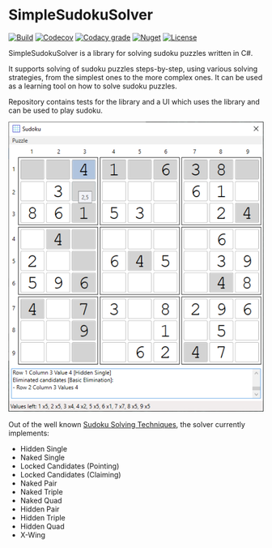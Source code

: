 # SimpleSudokuSolver

[![Build](https://img.shields.io/appveyor/ci/kurtanr/SimpleSudokuSolver.svg)](https://ci.appveyor.com/project/kurtanr/SimpleSudokuSolver)
[![Codecov](https://img.shields.io/codecov/c/gh/kurtanr/SimpleSudokuSolver)](https://codecov.io/gh/kurtanr/SimpleSudokuSolver)
[![Codacy grade](https://img.shields.io/codacy/grade/607feb9c1fd2454997e89ba592c345c4)](https://app.codacy.com/app/kurtanr/SimpleSudokuSolver)
[![Nuget](https://img.shields.io/nuget/v/SimpleSudokuSolver.svg?color=green)](https://www.nuget.org/packages/SimpleSudokuSolver/)
[![License](https://img.shields.io/github/license/kurtanr/SimpleSudokuSolver.svg)](https://github.com/kurtanr/SimpleSudokuSolver/blob/master/LICENSE)

SimpleSudokuSolver is a library for solving sudoku puzzles written in C#.

It supports solving of sudoku puzzles steps-by-step, using various solving strategies, from the simplest ones to the more complex ones. It can be used as a learning tool on how to solve sudoku puzzles.

Repository contains tests for the library and a UI which uses the library and can be used to play sudoku.

<p align="center">
    <img src="https://raw.githubusercontent.com/kurtanr/SimpleSudokuSolver/master/images/SimpleSudokuSolver.UI.png" alt="SimpleSudokuSolver.UI">
</p>

Out of the well known [Sudoku Solving Techniques](https://sudoku9x9.com/sudoku_solving_techniques_9x9.html), the solver currently implements:
*   Hidden Single
*   Naked Single
*   Locked Candidates (Pointing)
*   Locked Candidates (Claiming)
*   Naked Pair
*   Naked Triple
*   Naked Quad
*   Hidden Pair
*   Hidden Triple
*   Hidden Quad
*   X-Wing
